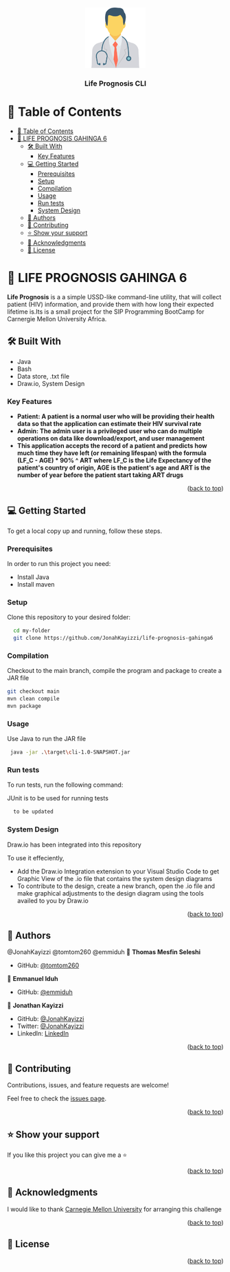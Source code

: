 <a name="readme-top"></a>


<div align="center">
  <img src="doctors Icon.png" alt="logo" width="140"  height="auto" />
  <br/>

  <h3><b>Life Prognosis CLI</b></h3>

</div>

<!-- TABLE OF CONTENTS -->

# 📗 Table of Contents

- [📗 Table of Contents](#-table-of-contents)
- [📖 LIFE PROGNOSIS GAHINGA 6 ](#-life-prognosis-gahinga-6-)
  - [🛠 Built With ](#-built-with-)
    - [Key Features ](#key-features-)
  - [💻 Getting Started ](#-getting-started-)
    - [Prerequisites](#prerequisites)
    - [Setup](#setup)
    - [Compilation](#compilation)
    - [Usage](#usage)
    - [Run tests](#run-tests)
    - [System Design](#system-design)
  - [👥 Authors ](#-authors-)
  - [🤝 Contributing ](#-contributing-)
  - [⭐️ Show your support ](#️-show-your-support-)
  - [🙏 Acknowledgments ](#-acknowledgments-)
  - [📝 License ](#-license-)

<!-- PROJECT DESCRIPTION -->

# 📖 LIFE PROGNOSIS GAHINGA 6 <a name="about-project"></a>


**Life Prognosis** is a a simple USSD-like command-line utility, that will collect patient (HIV) information, and provide them with how long their expected lifetime is.Its is a small project for the SIP Programming BootCamp for Carnergie Mellon University Africa. 

## 🛠 Built With <a name="built-with"></a>
- Java
- Bash
- Data store, .txt file
- Draw.io, System Design

<!-- Features -->

### Key Features <a name="key-features"></a>

- **Patient: A patient is a normal user who will be providing their health data so that the application can estimate their HIV survival rate**
- **Admin: The admin user is a privileged user who can do multiple operations on data like download/export, and user management**
- **This application accepts the record of a patient and predicts how much time they have left (or remaining lifespan) with the formula (LF_C - AGE) * 90% ^ ART where LF_C is the Life Expectancy of the patient's country of origin, AGE is the patient's age and ART is the number of year before the patient start taking ART drugs**

<p align="right">(<a href="#readme-top">back to top</a>)</p>


<!-- GETTING STARTED -->

## 💻 Getting Started <a name="getting-started"></a>


To get a local copy up and running, follow these steps.

### Prerequisites

In order to run this project you need:

- Install Java
- Install maven

### Setup

Clone this repository to your desired folder:

```sh
  cd my-folder
  git clone https://github.com/JonahKayizzi/life-prognosis-gahinga6
```

### Compilation

Checkout to the main branch, compile the program and package to create a JAR file

```sh
git checkout main
mvn clean compile
mvn package
```

### Usage

Use Java to run the JAR file

```sh
 java -jar .\target\cli-1.0-SNAPSHOT.jar
```

### Run tests

To run tests, run the following command:

JUnit is to be used for running tests

```sh
  to be updated
```

### System Design

Draw.io has been integrated into this repository

To use it effeciently,
- Add the Draw.io Integration extension to your Visual Studio Code to get Graphic View of the .io file that contains the system design diagrams
- To contribute to the design, create a new branch, open the .io file and make graphical adjustments to the design diagram using the tools availed to you by Draw.io

<p align="right">(<a href="#readme-top">back to top</a>)</p>


## 👥 Authors <a name="authors"></a>

@JonahKayizzi
@tomtom260
@emmiduh
👤 **Thomas Mesfin Seleshi**

- GitHub: [@tomtom260](https://github.com/tomtom260)

👤 **Emmanuel Iduh**

- GitHub: [@emmiduh](https://github.com/emmiduh)

👤 **Jonathan Kayizzi**

- GitHub: [@JonahKayizzi](https://github.com/JonahKayizzi)
- Twitter: [@JonahKayizzi](https://twitter.com/JonahKayizzi)
- LinkedIn: [LinkedIn](https://www.linkedin.com/in/jonathan-kayizzi/)

<p align="right">(<a href="#readme-top">back to top</a>)</p>


<!-- CONTRIBUTING -->

## 🤝 Contributing <a name="contributing"></a>

Contributions, issues, and feature requests are welcome!

Feel free to check the [issues page](https://github.com/JonahKayizzi/life-prognosis-gahinga6/issues).

<p align="right">(<a href="#readme-top">back to top</a>)</p>

<!-- SUPPORT -->

## ⭐️ Show your support <a name="support"></a>


If you like this project you can give me a ⭐️

<p align="right">(<a href="#readme-top">back to top</a>)</p>

<!-- ACKNOWLEDGEMENTS -->

## 🙏 Acknowledgments <a name="acknowledgements"></a>


I would like to thank [Carnegie Mellon University](https://www.linkedin.com/school/carnegie-mellon-university-africa/?originalSubdomain=rw) for arranging this challenge

<p align="right">(<a href="#readme-top">back to top</a>)</p>


<!-- LICENSE -->

## 📝 License <a name="license"></a>

<p align="right">(<a href="#readme-top">back to top</a>)</p>

